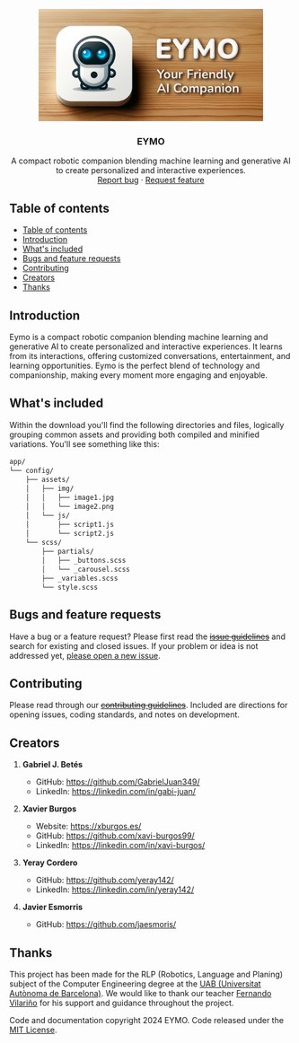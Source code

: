 <p align="center">
  <a href="https://example.com/">
    <!-- <img src="https://via.placeholder.com/72" alt="Logo" width=72 height=72> -->
    <img src="./banner.jpg" alt="EYMO banner" width="400" height="200">
  </a>

  <h3 align="center">EYMO</h3>

  <p align="center">
    A compact robotic companion blending machine learning and generative AI to create personalized and interactive experiences.
    <br>
    <a href="https://github.com/xavi-burgos99/eymo/issues/new?template=bug.md">Report bug</a>
    ·
    <a href="https://github.com/xavi-burgos99/eymo/issues/new?template=feature.md&labels=feature">Request feature</a>
  </p>
</p>


## Table of contents

- [Table of contents](#table-of-contents)
- [Introduction](#introduction)
- [What's included](#whats-included)
- [Bugs and feature requests](#bugs-and-feature-requests)
- [Contributing](#contributing)
- [Creators](#creators)
- [Thanks](#thanks)


## Introduction

Eymo is a compact robotic companion blending machine learning and generative AI to create personalized and interactive experiences. It learns from its interactions, offering customized conversations, entertainment, and learning opportunities. Eymo is the perfect blend of technology and companionship, making every moment more engaging and enjoyable.


## What's included

Within the download you'll find the following directories and files, logically grouping common assets and providing both compiled and minified variations. You'll see something like this:

```text
app/
└── config/
    ├── assets/
    │   ├── img/
    │   │   ├── image1.jpg
    │   │   └── image2.png
    │   └── js/
    │       ├── script1.js
    │       └── script2.js
    └── scss/
        ├── partials/
        │   ├── _buttons.scss
        │   └── _carousel.scss
        ├── _variables.scss
        └── style.scss
```

## Bugs and feature requests

Have a bug or a feature request? Please first read the ~~[issue guidelines](https://github.com/xavi-burgos99/eymo/blob/main/CONTRIBUTING.md)~~ and search for existing and closed issues. If your problem or idea is not addressed yet, [please open a new issue](https://github.com/xavi-burgos99/eymo/issues/new).

## Contributing

Please read through our ~~[contributing guidelines](https://reponame/blob/master/CONTRIBUTING.md)~~. Included are directions for opening issues, coding standards, and notes on development.

## Creators

1. **Gabriel J. Betés**
   - GitHub: <https://github.com/GabrielJuan349/>
   - LinkedIn: <https://linkedin.com/in/gabi-juan/>

2. **Xavier Burgos**
   - Website: <https://xburgos.es/>
   - GitHub: <https://github.com/xavi-burgos99/>
   - LinkedIn: <https://linkedin.com/in/xavi-burgos/>

3. **Yeray Cordero**
   - GitHub: <https://github.com/yeray142/>
   - LinkedIn: <https://linkedin.com/in/yeray142/>

4. **Javier Esmorris**
   - GitHub: <https://github.com/jaesmoris/>


## Thanks

This project has been made for the RLP (Robotics, Language and Planing) subject of the Computer Engineering degree at the [UAB (Universitat Autònoma de Barcelona)](https://www.uab.cat/). We would like to thank our teacher [Fernando Vilariño](https://linkedin.com/in/fernandovilarino) for his support and guidance throughout the project.

Code and documentation copyright 2024 EYMO. Code released under the [MIT License](https://reponame/blob/master/LICENSE).
